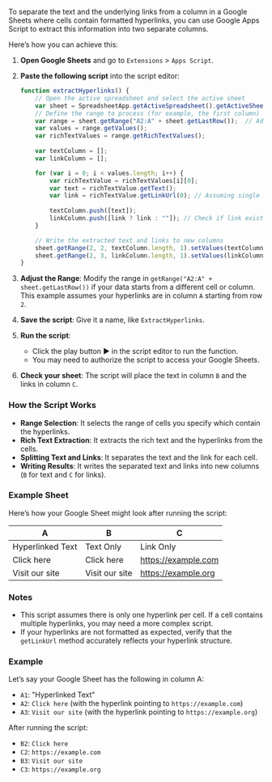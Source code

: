 To separate the text and the underlying links from a column in a Google Sheets where cells contain formatted hyperlinks, you can use Google Apps Script to extract this information into two separate columns. 

Here’s how you can achieve this:

1. **Open Google Sheets** and go to `Extensions` > `Apps Script`.

2. **Paste the following script** into the script editor:

    ```javascript
    function extractHyperlinks() {
        // Open the active spreadsheet and select the active sheet
        var sheet = SpreadsheetApp.getActiveSpreadsheet().getActiveSheet();
        // Define the range to process (for example, the first column)
        var range = sheet.getRange("A2:A" + sheet.getLastRow());  // Adjust range as needed
        var values = range.getValues();
        var richTextValues = range.getRichTextValues();
        
        var textColumn = [];
        var linkColumn = [];

        for (var i = 0; i < values.length; i++) {
            var richTextValue = richTextValues[i][0];
            var text = richTextValue.getText();
            var link = richTextValue.getLinkUrl(0); // Assuming single hyperlink per cell
            
            textColumn.push([text]);
            linkColumn.push([link ? link : ""]); // Check if link exists
        }

        // Write the extracted text and links to new columns
        sheet.getRange(2, 2, textColumn.length, 1).setValues(textColumn); // Column B
        sheet.getRange(2, 3, linkColumn.length, 1).setValues(linkColumn); // Column C
    }
    ```

3. **Adjust the Range**: Modify the range in `getRange("A2:A" + sheet.getLastRow())` if your data starts from a different cell or column. This example assumes your hyperlinks are in column `A` starting from row `2`.

4. **Save the script**: Give it a name, like `ExtractHyperlinks`.

5. **Run the script**:
    - Click the play button ▶️ in the script editor to run the function.
    - You may need to authorize the script to access your Google Sheets.

6. **Check your sheet**: The script will place the text in column `B` and the links in column `C`.

### How the Script Works

- **Range Selection**: It selects the range of cells you specify which contain the hyperlinks.
- **Rich Text Extraction**: It extracts the rich text and the hyperlinks from the cells.
- **Splitting Text and Links**: It separates the text and the link for each cell.
- **Writing Results**: It writes the separated text and links into new columns (`B` for text and `C` for links).

### Example Sheet

Here’s how your Google Sheet might look after running the script:

| A               | B             | C              |
|-----------------|---------------|----------------|
| Hyperlinked Text| Text Only     | Link Only      |
| Click here      | Click here    | https://example.com |
| Visit our site  | Visit our site| https://example.org |

### Notes
- This script assumes there is only one hyperlink per cell. If a cell contains multiple hyperlinks, you may need a more complex script.
- If your hyperlinks are not formatted as expected, verify that the `getLinkUrl` method accurately reflects your hyperlink structure.

### Example

Let’s say your Google Sheet has the following in column A:
- `A1`: "Hyperlinked Text"
- `A2`: `Click here` (with the hyperlink pointing to `https://example.com`)
- `A3`: `Visit our site` (with the hyperlink pointing to `https://example.org`)

After running the script:
- `B2`: `Click here`
- `C2`: `https://example.com`
- `B3`: `Visit our site`
- `C3`: `https://example.org`